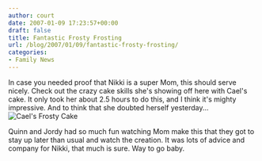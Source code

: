 ```yaml
---
author: court
date: 2007-01-09 17:23:57+00:00
draft: false
title: Fantastic Frosty Frosting
url: /blog/2007/01/09/fantastic-frosty-frosting/
categories:
- Family News
---
```


In case you needed proof that Nikki is a super Mom, this should serve nicely.  Check out the crazy cake skills she's showing off here with Cael's cake.  It only took her about 2.5 hours to do this, and I think it's mighty impressive.  And to think that she doubted herself yesterday...
![Cael's Frosty Cake](http://www.vallentyne.com/blog/wp-content/uploads/2007/01/Cael's%203rd%20birthday%20cake.jpg)


Quinn and Jordy had so much fun watching Mom make this that they got to stay up later than usual and watch the creation.  It was lots of advice and company for Nikki, that much is sure.   Way to go baby.
